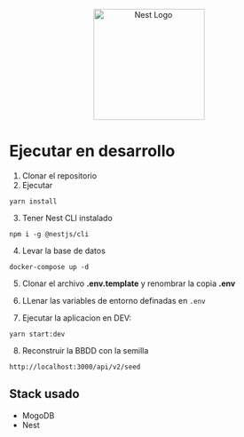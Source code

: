 <p align="center">
  <a href="http://nestjs.com/" target="blank"><img src="https://nestjs.com/img/logo-small.svg" width="200" alt="Nest Logo" /></a>
</p>

# Ejecutar en desarrollo

1. Clonar el repositorio
2. Ejecutar

```
yarn install
```

3. Tener Nest CLI instalado

```
npm i -g @nestjs/cli
```

4. Levar la base de datos

```
docker-compose up -d
```

5. Clonar el archivo **.env.template** y renombrar la copia **.env**

6. LLenar las variables de entorno definadas en `.env`

7. Ejecutar la aplicacion en DEV:

```
yarn start:dev
```

8. Reconstruir la BBDD con la semilla

```
http://localhost:3000/api/v2/seed
```

## Stack usado

- MogoDB
- Nest
